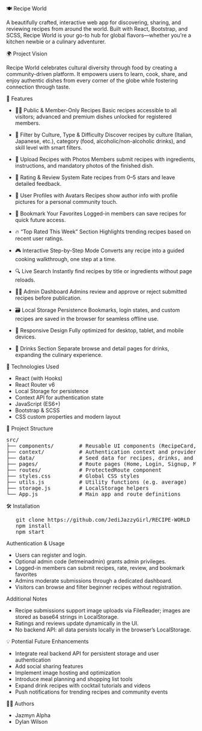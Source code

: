 🍽️ Recipe World

A beautifully crafted, interactive web app for discovering, sharing, and reviewing recipes from around the world. Built with React, Bootstrap, and SCSS, Recipe World is your go-to hub for global flavors—whether you're a kitchen newbie or a culinary adventurer.

🌍 Project Vision

Recipe World celebrates cultural diversity through food by creating a community-driven platform. It empowers users to learn, cook, share, and enjoy authentic dishes from every corner of the globe while fostering connection through taste.

🚀 Features

- 👨‍🍳 Public & Member-Only Recipes
Basic recipes accessible to all visitors; advanced and premium dishes unlocked for registered members.

- 🧾 Filter by Culture, Type & Difficulty
Discover recipes by culture (Italian, Japanese, etc.), category (food, alcoholic/non-alcoholic drinks), and skill level with smart filters.

- 📸 Upload Recipes with Photos
Members submit recipes with ingredients, instructions, and mandatory photos of the finished dish.

- 🌟 Rating & Review System
Rate recipes from 0–5 stars and leave detailed feedback.

- 👤 User Profiles with Avatars
Recipes show author info with profile pictures for a personal community touch.

- 💾 Bookmark Your Favorites
Logged-in members can save recipes for quick future access.

- 🔥 “Top Rated This Week” Section
Highlights trending recipes based on recent user ratings.

- 🎮 Interactive Step-by-Step Mode
Converts any recipe into a guided cooking walkthrough, one step at a time.

- 🔍 Live Search
Instantly find recipes by title or ingredients without page reloads.

- 🧑‍🍳 Admin Dashboard
Admins review and approve or reject submitted recipes before publication.

- 🗃️ Local Storage Persistence
Bookmarks, login states, and custom recipes are saved in the browser for seamless offline use.

- 📱 Responsive Design
Fully optimized for desktop, tablet, and mobile devices.

- 🍹 Drinks Section
Separate browse and detail pages for drinks, expanding the culinary experience.

🧪 Technologies Used

- React (with Hooks)
- React Router v6
- Local Storage for persistence
- Context API for authentication state
- JavaScript (ES6+)
- Bootstrap & SCSS
- CSS custom properties and modern layout


📁 Project Structure

<pre>
src/
├── components/        # Reusable UI components (RecipeCard, StarRating, etc.)
├── context/           # Authentication context and provider
├── data/              # Seed data for recipes, drinks, and cultures
├── pages/             # Route pages (Home, Login, Signup, Members, etc.)
├── routes/            # ProtectedRoute component
├── styles.css         # Global CSS styles
├── utils.js           # Utility functions (e.g. average)
├── storage.js         # LocalStorage helpers
└── App.js             # Main app and route definitions
</pre>

🛠️ Installation
<pre>
   git clone https://github.com/JediJazzyGirl/RECIPE-WORLD
   npm install
   npm start
</pre>


Authentication & Usage

- Users can register and login.
- Optional admin code (letmeinadmin) grants admin privileges.
- Logged-in members can submit recipes, rate, review, and bookmark favorites
- Admins moderate submissions through a dedicated dashboard.
- Visitors can browse and filter beginner recipes without registration.

Additional Notes

- Recipe submissions support image uploads via FileReader; images are stored
  as base64 strings in LocalStorage.
- Ratings and reviews update dynamically in the UI.
- No backend API: all data persists locally in the browser’s LocalStorage.

💡 Potential Future Enhancements

- Integrate real backend API for persistent storage and user authentication
- Add social sharing features
- Implement image hosting and optimization
- Introduce meal planning and shopping list tools
- Expand drink recipes with cocktail tutorials and videos
- Push notifications for trending recipes and community events

👨‍💻 Authors

- Jazmyn Alpha
- Dylan Wilson